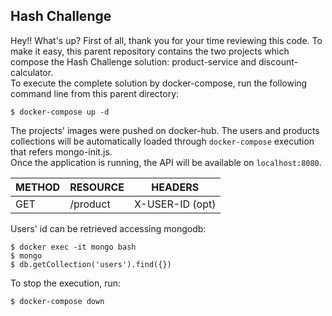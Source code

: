 ## Hash Challenge

Hey!! What's up? First of all, thank you for your time reviewing this code.
To make it easy, this parent repository contains the two projects which compose the Hash Challenge solution: product-service and discount-calculator.
<br/>
To execute the complete solution by docker-compose, run the following command line from this parent directory:

```shell script
$ docker-compose up -d
```

The projects' images were pushed on docker-hub. The users and products collections will be automatically loaded through `docker-compose` execution that refers  mongo-init.js.
<br/>
Once the application is running, the API will be available on `localhost:8080`.
<br/>

| METHOD       | RESOURCE    | HEADERS         |
|--------------|-------------|-----------------|
| GET          |/product     | X-USER-ID (opt) |

Users' id can be retrieved accessing mongodb:
<br/>


```shell script
$ docker exec -it mongo bash
$ mongo
$ db.getCollection('users').find({})
```

To stop the execution, run:

```shell script
$ docker-compose down
```
